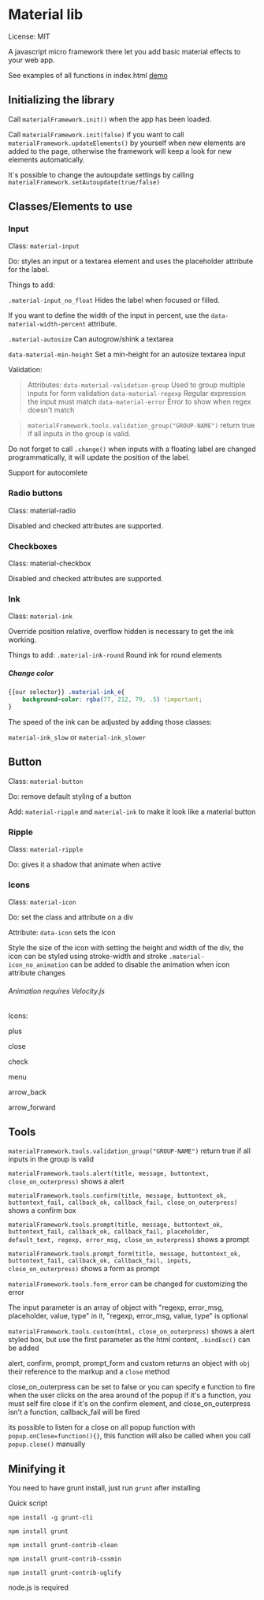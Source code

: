 # Material lib

License: MIT

A javascript micro framework there let you add basic material effects to your web app.

See examples of all functions in index.html [demo](http://benjaco.github.io/Matrial-Lib/)

## Initializing the library
Call `materialFramework.init()` when the app has been loaded.

Call `materialFramework.init(false)` if you want to call `materialFramework.updateElements()` by yourself when new elements are added to the page, otherwise the framework will keep a look for new elements automatically.

It´s possible to change the autoupdate settings by calling `materialFramework.setAutoupdate(true/false)`  

## Classes/Elements to use

### Input
Class: `material-input`

Do: styles an input or a textarea element and uses the placeholder attribute for the label.

Things to add:

`.material-input_no_float` Hides the label when focused or filled.

If you want to define the width of the input in percent, use the `data-material-width-percent` attribute.

`.material-autosize` Can autogrow/shink a textarea

`data-material-min-height` Set a min-height for an autosize textarea input

Validation:
>Attributes:
>`data-material-validation-group` Used to group multiple inputs for form validation
>`data-material-regexp` Regular expression the input must match
>`data-material-error` Error to show when regex doesn't match

>`materialFramework.tools.validation_group("GROUP-NAME")` return true if all inputs in the group is valid.

Do not forget to call `.change()` when inputs with a floating label are changed programmatically, it will update the position of the label.

Support for autocomlete
### Radio buttons
Class: material-radio

Disabled and checked attributes are supported.

### Checkboxes
Class: material-checkbox

Disabled and checked attributes are supported.

### Ink
Class: `material-ink`

Override position relative, overflow hidden is necessary to get the ink working.

Things to add:
`.material-ink-round` Round ink for round elements

##### Change color
``` css
{{our selector}} .material-ink_e{
    background-color: rgba(77, 212, 79, .5) !important;
}   
```

The speed of the ink can be adjusted by adding those classes:

`material-ink_slow` or `material-ink_slower`

## Button
Class: `material-button`

Do: remove default styling of a button

Add: `material-ripple` and `material-ink` to make it look like a material button

### Ripple
Class: `material-ripple`

Do: gives it a shadow that animate when active


### Icons
Class: `material-icon`

Do: set the class and attribute on a div
 
Attribute:
`data-icon` sets the icon
 
Style the size of the icon with setting the height and width of the div, the icon can be styled using stroke-width and stroke
`.material-icon_no_animation` can be added to disable the animation when icon attribute changes
###### Animation requires Velocity.js 

Icons:

plus

close

check

menu

arrow_back

arrow_forward

## Tools

`materialFramework.tools.validation_group("GROUP-NAME")` return true if all inputs in the group is valid 

`materialFramework.tools.alert(title, message, buttontext, close_on_outerpress)` shows a alert

`materialFramework.tools.confirm(title, message, buttontext_ok, buttontext_fail, callback_ok, callback_fail, close_on_outerpress)` shows a confirm box

`materialFramework.tools.prompt(title, message, buttontext_ok, buttontext_fail, callback_ok, callback_fail, placeholder, default_text, regexp, error_msg, close_on_outerpress)` shows a prompt

`materialFramework.tools.prompt_form(title, message, buttontext_ok, buttontext_fail, callback_ok, callback_fail, inputs, close_on_outerpress)` shows a form as prompt

`materialFramework.tools.form_error` can be changed for customizing the error

The input parameter is an array of object with "regexp, error_msg, placeholder, value, type" in it, "regexp, error_msg, value, type" is optional

`materialFramework.tools.custom(html, close_on_outerpress)` shows a alert styled box, but use the first parameter as the html content, `.bindEsc()` can be added

alert, confirm, prompt, prompt_form and custom returns an object with `obj` their reference to the markup and a `close` method

close_on_outerpress can be set to false or you can specify e function to fire when the user clicks on the area around of the popup
if it's a function, you must self fire close
if it's on the confirm element, and close_on_outerpress isn't a function, callback_fail will be fired

its possible to listen for a close on all popup function with `popup.onClose=function(){}`, this function will also be called when you call `popup.close()` manually

## Minifying it

You need to have grunt install, just run `grunt` after installing

Quick script
```
npm install -g grunt-cli

npm install grunt

npm install grunt-contrib-clean

npm install grunt-contrib-cssmin

npm install grunt-contrib-uglify
```
node.js is required
